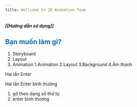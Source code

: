 ```yaml
---
title: Wellcome to 2D Animation Team
---
```

##### [[Hướng dẫn sử dụng]]

## <span style="color:rgb(0, 112, 192)">Bạn muốn làm gì?</span>
1. Storyboard
2. Layout
3. Animation
1.Animation
2.Layout
3.Background
4.Âm thanh


Hai lần Enter

Hai lần Enter bình thường
1. gõ theo dạng số thứ tự
2. enter bình thương